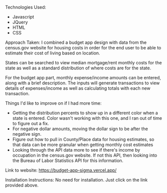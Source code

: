 Technologies Used:
- Javascript
- JQuery
- HTML
- CSS


Approach Taken:
I combined a budget app design with data from the census.gov website for housing costs in order for the end user to be able to estimate their cost of living based on location.

States can be searched to view median mortgage/rent monthly costs for the state as well as a standard distribution of where costs are for the state.

For the budget app part, monthly expense/income amounts can be entered, along with a brief description. The inputs will generate transactions to view details of expenses/income as well as calculating totals with each new transaction.


Things I'd like to improve on if I had more time:
- Getting the distribution percents to show up in a different color when a state is entered. Color wasn't working with this one, and I ran out of time to figure out a fix.
- For negative dollar amounts, moving the dollar sign to be after the negative sign.
- Figure out how to pull in County/Place data for housing estimates, so that data can be more granular when getting monthly cost estimates
- Looking through the API data more to see if there's income by occupation in the census.gov website. If not this API, then looking into the Bureau of Labor Statistics API for this information.

Link to website: https://budget-app-sigma.vercel.app/

Installation Instructions:
No need for installation. Just click on the link provided above.

